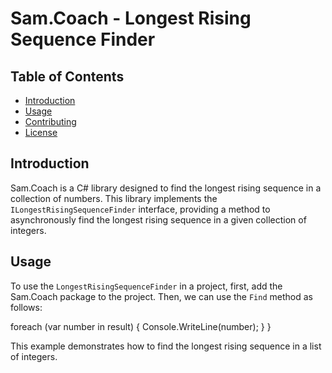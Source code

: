 # Sam.Coach - Longest Rising Sequence Finder

## Table of Contents
- [Introduction](#introduction)
- [Usage](#usage)
- [Contributing](#contributing)
- [License](#license)

## Introduction

Sam.Coach is a C# library designed to find the longest rising sequence in a collection of numbers. This library implements the `ILongestRisingSequenceFinder` interface, providing a method to asynchronously find the longest rising sequence in a given collection of integers.

## Usage

To use the `LongestRisingSequenceFinder` in a project, first, add the Sam.Coach package to the project. Then, we can use the `Find` method as follows:

  foreach (var number in result)
      {
          Console.WriteLine(number);
      }
  }

This example demonstrates how to find the longest rising sequence in a list of integers.


